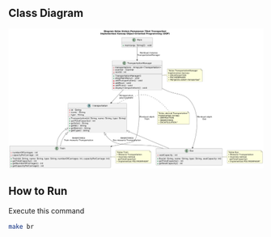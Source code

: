 ## Class Diagram

![Class Diagram](./assets//ClassDiagram.png)

## How to Run
Execute this command

```bash
make br
```